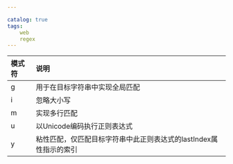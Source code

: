 ```yaml
---

catalog: true
tags:
    web
    regex
---
```

|模式符 | 说明|
|:---|:---|
|g	|用于在目标字符串中实现全局匹配|
|i  | 忽略大小写|
|m	|实现多行匹配|
|u	|以Unicode编码执行正则表达式|
|y  | 粘性匹配，仅匹配目标字符串中此正则表达式的lastIndex属性指示的索引|